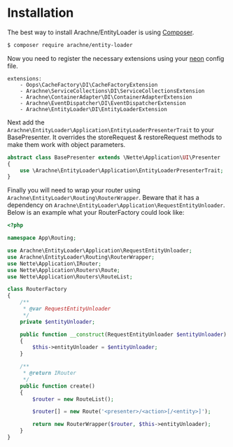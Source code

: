Installation
====

The best way to install Arachne/EntityLoader is using [Composer](http://getcomposer.org/).

```sh
$ composer require arachne/entity-loader
```

Now you need to register the necessary extensions using your [neon](http://ne-on.org/) config file.

```
extensions:
    - Oops\CacheFactory\DI\CacheFactoryExtension
    - Arachne\ServiceCollections\DI\ServiceCollectionsExtension
    - Arachne\ContainerAdapter\DI\ContainerAdapterExtension
    - Arachne\EventDispatcher\DI\EventDispatcherExtension
    - Arachne\EntityLoader\DI\EntityLoaderExtension
```

Next add the `Arachne\EntityLoader\Application\EntityLoaderPresenterTrait` to your BasePresenter. It overrides the storeRequest & restoreRequest methods to make them work with object parameters.

```php
abstract class BasePresenter extends \Nette\Application\UI\Presenter
{
    use \Arachne\EntityLoader\Application\EntityLoaderPresenterTrait;
}
```

Finally you will need to wrap your router using `Arachne\EntityLoader\Routing\RouterWrapper`. Beware that it has a dependency on `Arachne\EntityLoader\Application\RequestEntityUnloader`. Below is an example what your RouterFactory could look like:

```php
<?php

namespace App\Routing;

use Arachne\EntityLoader\Application\RequestEntityUnloader;
use Arachne\EntityLoader\Routing\RouterWrapper;
use Nette\Application\IRouter;
use Nette\Application\Routers\Route;
use Nette\Application\Routers\RouteList;

class RouterFactory
{
    /**
     * @var RequestEntityUnloader
     */
    private $entityUnloader;

    public function __construct(RequestEntityUnloader $entityUnloader)
    {
        $this->entityUnloader = $entityUnloader;
    }

    /**
     * @return IRouter
     */
    public function create()
    {
        $router = new RouteList();

        $router[] = new Route('<presenter>/<action>[/<entity>]');

        return new RouterWrapper($router, $this->entityUnloader);
    }
}
```
